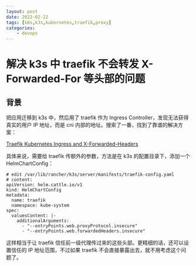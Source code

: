 ```yaml
---
layout: post
date: 2022-02-22
tags: [k8s,k3s,kubernetes,traefik,proxy]
categories:
    - devops
---
```


# 解决 k3s 中 traefik 不会转发 X-Forwarded-For 等头部的问题

## 背景

把应用迁移到 k3s 中，然后用了 traefik 作为 Ingress Controller，发现无法获得真实的用户 IP 地址，而是 cni 内部的地址。搜索了一番，找到了靠谱的解决方案：

[Traefik Kubernetes Ingress and X-Forwarded-Headers](https://medium.com/@_jonas/traefik-kubernetes-ingresse-x-forwarded-headers-82194d319b0e)

具体来说，需要给 traefik 传额外的参数，方法是在 k3s 的配置目录下，添加一个 HelmChartConfig：

```shell
# edit /var/lib/rancher/k3s/server/manifests/traefik-config.yaml
# content:
apiVersion: helm.cattle.io/v1
kind: HelmChartConfig
metadata:
  name: traefik
  namespace: kube-system
spec:
  valuesContent: |-
    additionalArguments:
      - "--entryPoints.web.proxyProtocol.insecure"
      - "--entryPoints.web.forwardedHeaders.insecure"
```

这样相当于让 traefik 信任前一级代理传过来的这些头部。更精细的话，还可以设置信任的 IP 地址范围，不过如果 traefik 不会直接暴露出去，就不用考虑这个问题了。